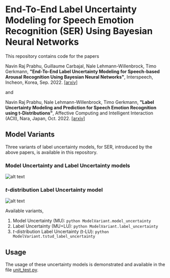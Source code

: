 # End-To-End Label Uncertainty Modeling for Speech Emotion Recognition (SER) Using Bayesian Neural Networks 

This repository contains code for the papers

Navin Raj Prabhu, Guillaume Carbajal, Nale Lehmann-Willenbrock, Timo Gerkmann, **"End-To-End Label Uncertainty Modeling for Speech-based Arousal Recognition Using Bayesian Neural Networks"**, Interspeech, Incheon, Korea, Sep. 2022. [[arxiv]](https://arxiv.org/abs/2110.03299)

and

Navin Raj Prabhu, Nale Lehmann-Willenbrock, Timo Gerkmann, **"Label Uncertainty Modeling and Prediction for Speech Emotion Recognition using t-Distributions"**, Affective Computing and Intelligent Interaction (ACII), Nara, Japan, Oct. 2022. [[arxiv]](https://arxiv.org/abs/2207.12135)

## Model Variants
Three variants of label uncertainty models, for SER, introduced by the above papers, is available in this repository.
### Model Uncertainty and Label Uncertainty models
![alt text](https://github.com/sp-uhh/label-uncertainty-ser/blob/main/images/SpeechEmotionBNN.png?raw=true)
### *t*-distribution Label Uncertainty model
![alt text](https://github.com/sp-uhh/label-uncertainty-ser/blob/main/images/t-distBNN.png?raw=true)

Available variants,
1. Model Uncertainty (MU): ```python ModelVariant.model_uncertainty ```
2. Label Uncertainty (MU+LU): ```python ModelVariant.label_uncertainty ```
3. *t*-distribution Label Uncertainty (t-LU): ```python ModelVariant.tstud_label_uncertainty ```

## Usage
The usage of these uncertainty models is demonstrated and available in the file [unit_test.py](https://github.com/sp-uhh/label-uncertainty-ser/blob/main/unit_test.py). 


<!-- **STAY TUNED FOR THE CODE!** -->
